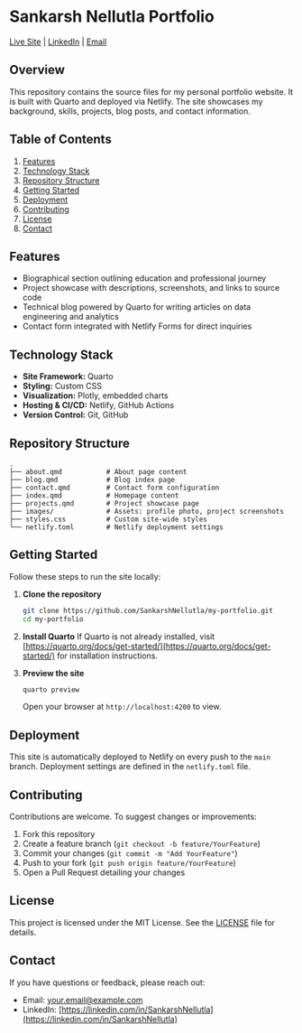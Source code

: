 # Sankarsh Nellutla Portfolio

[Live Site](https://sankarshnellutla.com/) | [LinkedIn](https://linkedin.com/in/SankarshNellutla) | [Email](mailto:your.email@example.com)

## Overview

This repository contains the source files for my personal portfolio website. It is built with Quarto and deployed via Netlify. The site showcases my background, skills, projects, blog posts, and contact information.

## Table of Contents

1. [Features](#features)
2. [Technology Stack](#technology-stack)
3. [Repository Structure](#repository-structure)
4. [Getting Started](#getting-started)
5. [Deployment](#deployment)
6. [Contributing](#contributing)
7. [License](#license)
8. [Contact](#contact)

## Features

* Biographical section outlining education and professional journey
* Project showcase with descriptions, screenshots, and links to source code
* Technical blog powered by Quarto for writing articles on data engineering and analytics
* Contact form integrated with Netlify Forms for direct inquiries

## Technology Stack

* **Site Framework:** Quarto
* **Styling:** Custom CSS
* **Visualization:** Plotly, embedded charts
* **Hosting & CI/CD:** Netlify, GitHub Actions
* **Version Control:** Git, GitHub

## Repository Structure

```
.
├── about.qmd           # About page content
├── blog.qmd            # Blog index page
├── contact.qmd         # Contact form configuration
├── index.qmd           # Homepage content
├── projects.qmd        # Project showcase page
├── images/             # Assets: profile photo, project screenshots
├── styles.css          # Custom site-wide styles
└── netlify.toml        # Netlify deployment settings
```

## Getting Started

Follow these steps to run the site locally:

1. **Clone the repository**

   ```bash
   git clone https://github.com/SankarshNellutla/my-portfolio.git
   cd my-portfolio
   ```

2. **Install Quarto**
   If Quarto is not already installed, visit [https://quarto.org/docs/get-started/](https://quarto.org/docs/get-started/) for installation instructions.

3. **Preview the site**

   ```bash
   quarto preview
   ```

   Open your browser at `http://localhost:4200` to view.

## Deployment

This site is automatically deployed to Netlify on every push to the `main` branch. Deployment settings are defined in the `netlify.toml` file.

## Contributing

Contributions are welcome. To suggest changes or improvements:

1. Fork this repository
2. Create a feature branch (`git checkout -b feature/YourFeature`)
3. Commit your changes (`git commit -m "Add YourFeature"`)
4. Push to your fork (`git push origin feature/YourFeature`)
5. Open a Pull Request detailing your changes

## License

This project is licensed under the MIT License. See the [LICENSE](LICENSE) file for details.

## Contact

If you have questions or feedback, please reach out:

* Email: [your.email@example.com](mailto:your.email@example.com)
* LinkedIn: [https://linkedin.com/in/SankarshNellutla](https://linkedin.com/in/SankarshNellutla)

